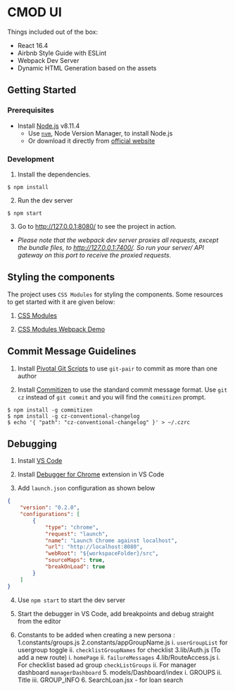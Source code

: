 # CMOD UI

Things included out of the box:
 - React 16.4
 - Airbnb Style Guide with ESLint
 - Webpack Dev Server
 - Dynamic HTML Generation based on the assets

## Getting Started

### Prerequisites
- Install [Node.js](https://nodejs.org/en/) v8.11.4
  - Use [`nvm`](https://github.com/creationix/nvm), Node Version Manager, to install Node.js
  - Or download it directly from [official website](https://nodejs.org/en/download/)

### Development
1) Install the dependencies.
```
$ npm install
```
2) Run the dev server
```
$ npm start
```
3) Go to http://127.0.0.1:8080/ to see the project in action.
- _Please note that the webpack dev server proxies all requests, except the bundle files, to http://127.0.0.1:7400/. So run your server/ API gateway on this port to receive the proxied requests._

## Styling the components
The project uses `CSS Modules` for styling the components. Some resources to get started with it are given below:

1) [CSS Modules](https://github.com/css-modules/css-modules)

2) [CSS Modules Webpack Demo](https://github.com/css-modules/webpack-demo)

## Commit Message Guidelines
1) Install [Pivotal Git Scripts](https://github.com/pivotal-legacy/git_scripts) to use `git-pair` to commit as more than one author

2) Install [Commitizen](https://github.com/commitizen/cz-cli) to use the standard commit message format. Use `git cz` instead of `git commit` and you will find the `commitizen` prompt.
```
$ npm install -g commitizen
$ npm install -g cz-conventional-changelog
$ echo '{ "path": "cz-conventional-changelog" }' > ~/.czrc
``` 

## Debugging
1) Install [VS Code](https://code.visualstudio.com/download)

2) Install [Debugger for Chrome](https://marketplace.visualstudio.com/items?itemName=msjsdiag.debugger-for-chrome) extension in VS Code

3) Add `launch.json` configuration as shown below

```json
{
    "version": "0.2.0",
    "configurations": [
        {
            "type": "chrome",
            "request": "launch",
            "name": "Launch Chrome against localhost",
            "url": "http://localhost:8080",
            "webRoot": "${workspaceFolder}/src",
            "sourceMaps": true,
            "breakOnLoad": true
        }
    ]
}
```

4) Use `npm start` to start the dev server

5) Start the debugger in VS Code, add breakpoints and debug straight from the editor

6) Constants to be added when creating a new persona :
    1.constants/groups.js
    2.constants/appGroupName.js
        i. `userGroupList` for usergroup toggle
        ii. `checklistGroupNames` for checklist
    3.lib/Auth.js (To add a new route)
        i. `homePage`
        ii. `failureMessages`
    4.lib/RouteAccess.js
        i. For checklist based ad group `checkListGroups`
        ii. For manager dashboard `managerDashboard`
    5. models/Dashboard/index
        i. GROUPS
        ii. Title
        iii. GROUP_INFO
    6. SearchLoan.jsx - for loan search